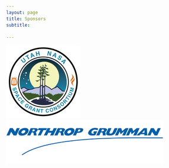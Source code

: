 ```yaml
---
layout: page
title: Sponsors
subtitle:

---
```


<!-- ![http://www.utahspacegrant.com/](/img/nasa_space_grants.jpg)
![http://www.northropgrumman.com/Pages/default.aspx](/img/northrop.png) -->


[<img src="/img/nasa_space_grants.jpg">](http://www.utahspacegrant.com/)
[<img src="/img/northrop.png">](http://www.northropgrumman.com/)
